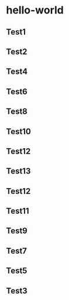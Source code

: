 # hello-world
## Test1
## Test2
## Test4
## Test6
## Test8
## Test10
## Test12
## Test13
## Test12
## Test11
## Test9
## Test7
## Test5
## Test3
